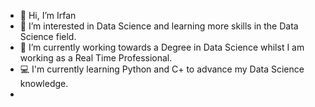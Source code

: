 - 👋 Hi, I’m Irfan
- 👀 I’m interested in Data Science and learning more skills in the Data Science field.
- 🌱 I’m currently working towards a Degree in Data Science whilst I am working as a Real Time Professional.
- 💻 I'm currently learning Python and C+ to advance my Data Science knowledge.
- 
